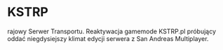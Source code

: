 # KSTRP
rajowy Serwer Transportu. Reaktywacja gamemode KSTRP.pl próbujący oddać niegdysiejszy klimat edycji serwera z San Andreas Multiplayer.

